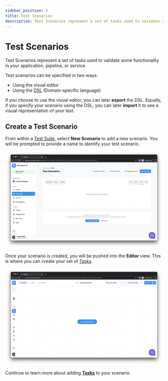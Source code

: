 ```yaml
---
sidebar_position: 2
title: Test Scenarios
description: Test Scenarios represent a set of tasks used to validate some functionality in your application, pipeline, or service.
---
```


# Test Scenarios

Test Scenarios represent a set of tasks used to validate some functionality in your application, pipeline, or service.

Test scenarios can be specified in two ways:

- Using the visual editor
- Using the [DSL](../dsl) (Domain-specific language)

If you choose to use the visual editor, you can later **export** the DSL. Equally, if you specify your scenario using the DSL, you can later **import** it to see a visual representation of your test.

## Create a Test Scenario

From within a [Test Suite](test-suites), select **New Scenario** to add a new scenario. You will be prompted to provide a name to identify your test scenario.&#x20;

![](<../../assets/image (85).png>)

Once your scenario is created, you will be pushed into the **Editor** view. This is where you can create your set of [Tasks](tasks).

![](<../../assets/image (176).png>)

Continue to learn more about adding [**Tasks**](tasks) to your scenario.
